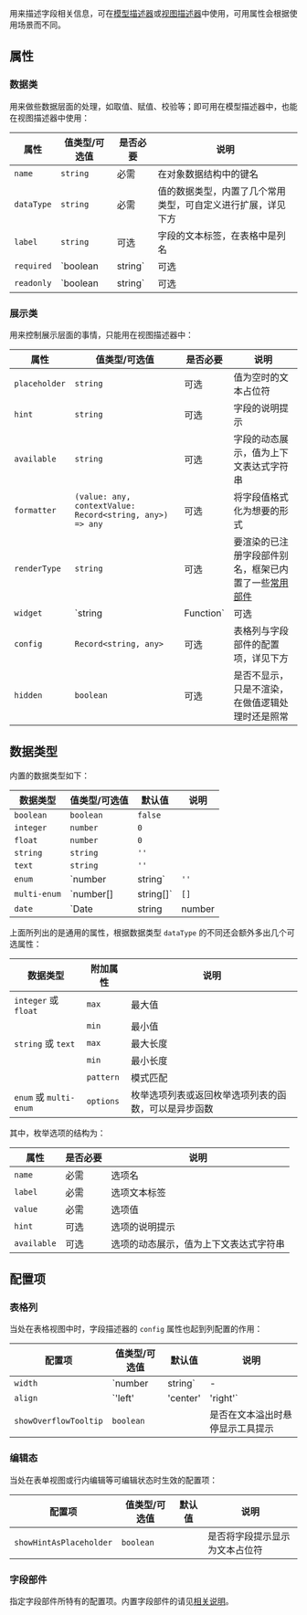 用来描述字段相关信息，可在[模型描述器](https://www.yuque.com/handie/api/il3p4t)或[视图描述器](https://www.yuque.com/handie/api/lxpb9a)中使用，可用属性会根据使用场景而不同。

## 属性

### 数据类

用来做些数据层面的处理，如取值、赋值、校验等；即可用在模型描述器中，也能在视图描述器中使用：

| 属性 | 值类型/可选值 | 是否必要 | 说明 |
| --- | --- | --- | --- |
| `name` | `string` | 必需 | 在对象数据结构中的键名 |
| `dataType` | `string` | 必需 | 值的数据类型，内置了几个常用类型，可自定义进行扩展，详见下方 |
| `label` | `string` | 可选 | 字段的文本标签，在表格中是列名 |
| `required` | `boolean | string` | 可选 | 是否必填，值可以是布尔型也可以是上下文表达式字符串（表达式字符串仅在视图描述器中可用） |
| `readonly` | `boolean | string` | 可选 | 是否只读，值可以是布尔型也可以是上下文表达式字符串（表达式字符串仅在视图描述器中可用） |

### 展示类

用来控制展示层面的事情，只能用在视图描述器中：

| 属性 | 值类型/可选值 | 是否必要 | 说明 |
| --- | --- | --- | --- |
| `placeholder` | `string` | 可选 | 值为空时的文本占位符 |
| `hint` | `string` | 可选 | 字段的说明提示 |
| `available` | `string` | 可选 | 字段的动态展示，值为上下文表达式字符串 |
| `formatter` | `(value: any, contextValue: Record<string, any>) => any` | 可选 | 将字段值格式化为想要的形式 |
| `renderType` | `string` | 可选 | 要渲染的已注册字段部件别名，框架已内置了一些[常用部件](https://www.yuque.com/handie/api/zc6f69#w7bCT) |
| `widget` | `string | Function` | 可选 | 模块级或视图级的自定义字段部件 |
| `config` | `Record<string, any>` | 可选 | 表格列与字段部件的配置项，详见下方 |
| `hidden` | `boolean` | 可选 | 是否不显示，只是不渲染，在做值逻辑处理时还是照常 |

## 数据类型

内置的数据类型如下：

| 数据类型 | 值类型/可选值 | 默认值 | 说明 |
| --- | --- | --- | --- |
| `boolean` | `boolean` | `false` |  |
| `integer` | `number` | `0` |  |
| `float` | `number` | `0` |  |
| `string` | `string` | `''` |  |
| `text` | `string` | `''` |  |
| `enum` | `number | string` | `''` |  |
| `multi-enum` | `number[] | string[]` | `[]` |  |
| `date` | `Date | string | number | (Date | string | number)[]` | `''` |  |

上面所列出的是通用的属性，根据数据类型 `dataType` 的不同还会额外多出几个可选属性：

| 数据类型 | 附加属性 | 说明 |
| --- | --- | --- |
| `integer` 或 `float` | `max` | 最大值 |
|  | `min` | 最小值 |
| `string` 或 `text` | `max` | 最大长度 |
|  | `min` | 最小长度 |
|  | `pattern` | 模式匹配 |
| `enum` 或 `multi-enum` | `options` | 枚举选项列表或返回枚举选项列表的函数，可以是异步函数 |

其中，枚举选项的结构为：

| 属性 | 是否必要 | 说明 |
| --- | --- | --- |
| `name` | 必需 | 选项名 |
| `label` | 必需 | 选项文本标签 |
| `value` | 必需 | 选项值 |
| `hint` | 可选 | 选项的说明提示 |
| `available` | 可选 | 选项的动态展示，值为上下文表达式字符串 |

## 配置项

### 表格列

当处在表格视图中时，字段描述器的 `config`  属性也起到列配置的作用：

| 配置项 | 值类型/可选值 | 默认值 | 说明 |
| --- | --- | --- | --- |
| `width` | `number | string` | - | 列宽 |
| `align` | `'left' | 'center' | 'right'` | - | 文本对齐方式 |
| `showOverflowTooltip` | `boolean` |  | 是否在文本溢出时悬停显示工具提示 |

### 编辑态

当处在表单视图或行内编辑等可编辑状态时生效的配置项：

| 配置项 | 值类型/可选值 | 默认值 | 说明 |
| --- | --- | --- | --- |
| `showHintAsPlaceholder` | `boolean` |  | 是否将字段提示显示为文本占位符 |

### 字段部件

指定字段部件所特有的配置项。内置字段部件的请见[相关说明](https://www.yuque.com/handie/api/zc6f69#w7bCT)。
